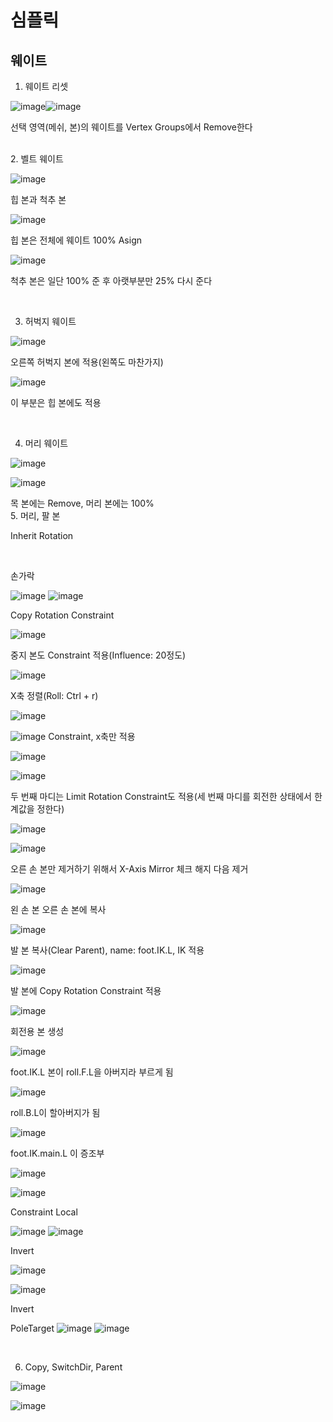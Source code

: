 심플릭
========

웨이트
----------

1. 웨이트 리셋

![image](https://user-images.githubusercontent.com/30430227/124885153-f08e8200-e00d-11eb-861b-42ac6af28546.png)![image](https://user-images.githubusercontent.com/30430227/124885360-26336b00-e00e-11eb-9c13-b136bd293870.png)

선택 영역(메쉬, 본)의 웨이트를 Vertex Groups에서 Remove한다

<br>
2. 벨트 웨이트

![image](https://user-images.githubusercontent.com/30430227/124885796-98a44b00-e00e-11eb-9efa-5625f4073dd2.png)

힙 본과 척추 본

![image](https://user-images.githubusercontent.com/30430227/124885699-7e6a6d00-e00e-11eb-9e67-e3bfaf9bd540.png)

힙 본은 전체에 웨이트 100% Asign

![image](https://user-images.githubusercontent.com/30430227/124885947-c2f60880-e00e-11eb-9249-e0a17b1032e7.png)

척추 본은 일단 100% 준 후 아랫부분만 25% 다시 준다

<br>

3. 허벅지 웨이트

![image](https://user-images.githubusercontent.com/30430227/124886762-870f7300-e00f-11eb-8203-4da4117224a5.png)

오른쪽 허벅지 본에 적용(왼쪽도 마찬가지)

![image](https://user-images.githubusercontent.com/30430227/124886997-baea9880-e00f-11eb-8b16-6043e850e03e.png)

이 부분은 힙 본에도 적용

<br>

4. 머리 웨이트

![image](https://user-images.githubusercontent.com/30430227/124887289-fd13da00-e00f-11eb-8aa5-e4fe068fd089.png)

![image](https://user-images.githubusercontent.com/30430227/124887339-0ac95f80-e010-11eb-99b2-111281bfc1a3.png)

목 본에는 Remove, 머리 본에는 100%
<br>
5. 머리, 팔 본

Inherit Rotation

<br>

손가락

![image](https://user-images.githubusercontent.com/30430227/124888545-27b26280-e011-11eb-8aa3-1eb252785c13.png)
![image](https://user-images.githubusercontent.com/30430227/124888878-77912980-e011-11eb-9981-6b041e1d6dbe.png)

Copy Rotation Constraint
 
![image](https://user-images.githubusercontent.com/30430227/124889183-bfb04c00-e011-11eb-8d83-e9c6068af17a.png)

중지 본도 Constraint 적용(Influence: 20정도)

![image](https://user-images.githubusercontent.com/30430227/124889802-64cb2480-e012-11eb-9482-01e05f7a7732.png)

X축 정렬(Roll: Ctrl + r)

![image](https://user-images.githubusercontent.com/30430227/124890378-f3d83c80-e012-11eb-8f00-50dd5114e8d0.png)

![image](https://user-images.githubusercontent.com/30430227/124890556-1d916380-e013-11eb-8710-f87e452efe48.png)
Constraint, x축만 적용 

![image](https://user-images.githubusercontent.com/30430227/124891945-60a00680-e014-11eb-8c75-2fa518ef755a.png)

![image](https://user-images.githubusercontent.com/30430227/124891983-6b5a9b80-e014-11eb-9587-012dbde170e6.png)

두 번째 마디는 Limit Rotation Constraint도 적용(세 번째 마디를 회전한 상태에서 한계값을 정한다)

![image](https://user-images.githubusercontent.com/30430227/124892652-005d9480-e015-11eb-81a8-0bbad25c1b94.png)

![image](https://user-images.githubusercontent.com/30430227/124892697-0b182980-e015-11eb-809e-933acb0fb1b4.png)

오른 손 본만 제거하기 위해서 X-Axis Mirror 체크 해지 다음 제거

![image](https://user-images.githubusercontent.com/30430227/124893164-7661fb80-e015-11eb-8e87-9d87a6c6757b.png)

왼 손 본 오른 손 본에 복사

![image](https://user-images.githubusercontent.com/30430227/124895109-369c1380-e017-11eb-91bf-107e679b5b12.png)

발 본 복사(Clear Parent), name: foot.IK.L, IK 적용

![image](https://user-images.githubusercontent.com/30430227/124895717-c17d0e00-e017-11eb-810e-acaf9218b5d6.png)

발 본에 Copy Rotation Constraint 적용

![image](https://user-images.githubusercontent.com/30430227/124897121-f50c6800-e018-11eb-9642-c277a22d457c.png)

회전용 본 생성

![image](https://user-images.githubusercontent.com/30430227/124897279-1ec58f00-e019-11eb-92fb-c6e9bcd256d9.png)

foot.IK.L 본이 roll.F.L을 아버지라 부르게 됨

![image](https://user-images.githubusercontent.com/30430227/124897645-7663fa80-e019-11eb-86bb-811cc8ad28a8.png)

roll.B.L이 할아버지가 됨

![image](https://user-images.githubusercontent.com/30430227/124899128-c7c0b980-e01a-11eb-9449-931f9a3d8308.png)

foot.IK.main.L 이 증조부

![image](https://user-images.githubusercontent.com/30430227/125006847-03e72f00-e09a-11eb-8809-dd384320d886.png)

![image](https://user-images.githubusercontent.com/30430227/125006687-ac48c380-e099-11eb-8a88-1f04cee95999.png)

Constraint Local

![image](https://user-images.githubusercontent.com/30430227/125006865-0c3f6a00-e09a-11eb-9d6e-5ff6ce6d7421.png)
![image](https://user-images.githubusercontent.com/30430227/124918260-ce0d6080-e02f-11eb-813a-3c9ec2e2ae10.png)

Invert
 
![image](https://user-images.githubusercontent.com/30430227/125006873-11041e00-e09a-11eb-8aee-749d0be0e7ec.png)

![image](https://user-images.githubusercontent.com/30430227/124919468-46285600-e031-11eb-9b59-e656fa2e5f2d.png)

Invert

 PoleTarget
![image](https://user-images.githubusercontent.com/30430227/125007092-7a842c80-e09a-11eb-844c-6d4b43656eca.png)
![image](https://user-images.githubusercontent.com/30430227/125007118-8839b200-e09a-11eb-827a-34ce28e9e4af.png)

<br>

6. Copy, SwitchDir, Parent

![image](https://user-images.githubusercontent.com/30430227/125007436-26c61300-e09b-11eb-832f-65b6a1cc8edc.png)

![image](https://user-images.githubusercontent.com/30430227/125007501-48bf9580-e09b-11eb-9eed-d23b9e5e905d.png)


